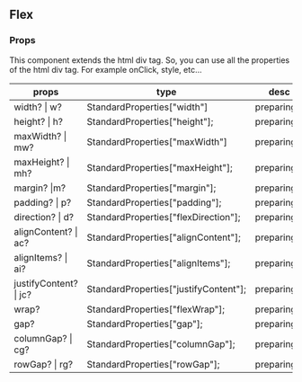 ## Flex

### Props

This component extends the html div tag.
So, you can use all the properties of the html div tag.
For example onClick, style, etc...

| props                  | type                                  | desc         | default |
| ---------------------- | ------------------------------------- | ------------ | ------- |
| width? \| w?           | StandardProperties["width"]           | preparing... | -       |
| height? \| h?          | StandardProperties["height"];         | preparing... | -       |
| maxWidth? \| mw?       | StandardProperties["maxWidth"]        | preparing... | -       |
| maxHeight? \| mh?      | StandardProperties["maxHeight"];      | preparing... | -       |
| margin? \|m?           | StandardProperties["margin"];         | preparing... | -       |
| padding? \| p?         | StandardProperties["padding"];        | preparing... | -       |
| direction? \| d?       | StandardProperties["flexDirection"];  | preparing... | -       |
| alignContent? \| ac?   | StandardProperties["alignContent"];   | preparing... | -       |
| alignItems? \| ai?     | StandardProperties["alignItems"];     | preparing... | -       |
| justifyContent? \| jc? | StandardProperties["justifyContent"]; | preparing... | -       |
| wrap?                  | StandardProperties["flexWrap"];       | preparing... | -       |
| gap?                   | StandardProperties["gap"];            | preparing... | -       |
| columnGap? \| cg?      | StandardProperties["columnGap"];      | preparing... | -       |
| rowGap? \| rg?         | StandardProperties["rowGap"];         | preparing... | -       |
